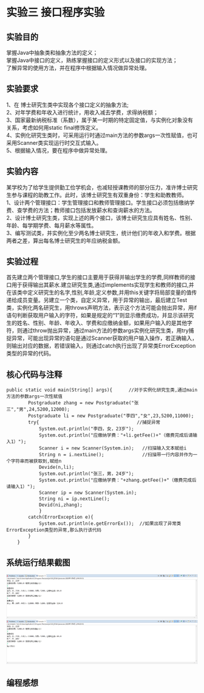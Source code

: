 # 实验三 接口程序实验  
## 实验目的  
掌握Java中抽象类和抽象方法的定义；  
掌握Java中接口的定义，熟练掌握接口的定义形式以及接口的实现方法；  
了解异常的使用方法，并在程序中根据输入情况做异常处理。
## 实验要求  
1、在 博士研究生类中实现各个接口定义的抽象方法;  
2、对年学费和年收入进行统计，用收入减去学费，求得纳税额；  
3、国家最新纳税标准（系数），属于某一时期的特定固定值，与实例化对象没有关系，考虑如何用static  final修饰定义。  
4、实例化研究生类时，可采用运行时通过main方法的参数args一次性赋值，也可采用Scanner类实现运行时交互式输入。  
5、根据输入情况，要在程序中做异常处理。
##  实验内容  
某学校为了给学生提供勤工俭学机会，也减轻授课教师的部分压力，准许博士研究生参与课程的助教工作。此时，该博士研究生有双重身份：学生和助教教师。  
1、设计两个管理接口：学生管理接口和教师管理接口。学生接口必须包括缴纳学费、查学费的方法；教师接口包括发放薪水和查询薪水的方法。  
2、设计博士研究生类，实现上述的两个接口，该博士研究生应具有姓名、性别、年龄、每学期学费、每月薪水等属性。  
3、编写测试类，并实例化至少两名博士研究生，统计他们的年收入和学费。根据两者之差，算出每名博士研究生的年应纳税金额。  
## 实验过程  
首先建立两个管理接口,学生的接口主要用于获得并输出学生的学费,同样教师的接口用于获得输出其薪水.建立研究生类,通过implements实现学生和教师的接口,并在该类中定义研究生的名字,性别,年龄,定义参数,并用this关键字将局部变量的值传递给成员变量。另建立一个类，自定义异常，用于异常的输出，最后建立Test类，实例化两名研究生，用throws声明方法，表示这个方法可能会抛出异常，用if语句判断获取用户输入的字符，如果是规定的“1”则显示缴费成功，并显示该研究生的姓名、性别、年龄、年收入、学费和应缴纳金额，如果用户输入的是其他字符，则通过throw抛出异常，通过main方法的参数args实例化研究生类，用try捕捉异常，可能出现异常的语句是通过Scanner获取的用户输入操作，若正确输入，则输出对应的数据，若错误输入，则通过catch执行出现了异常类ErrorException类型的异常的代码。
## 核心代码与注释  
```
public static void main(String[] args){      //对于实例化研究生类,通过main方法的参数args一次性赋值
		Postgraduate zhang = new Postgraduate("张三","男",24,5200,12000);
		Postgraduate li = new Postgraduate("李四","女",23,5200,11000);
		try{                                    //捕捉异常
			System.out.println("李四，女，23岁");
			System.out.println("应缴纳学费："+li.getFee()+"（缴费完成后请输入1）");
			Scanner i = new Scanner(System.in);   //扫描输入文本赋给i
			String n = i.nextLine();              //扫描带一行内容并作为一个字符串而被获取到,赋给n
			Devide(n,li);
			System.out.println("张三，男，24岁");
			System.out.println("应缴纳学费："+zhang.getFee()+"（缴费完成后请输入1）");
			Scanner ip = new Scanner(System.in);
			String ni = ip.nextLine();
			Devid(ni,zhang);
			}
		catch(ErrorException e){
			System.out.println(e.getErrorEx());  //如果出现了异常类ErrorException类型的异常,那么执行该代码
		}
	}
  ```
## 系统运行结果截图 
![](https://github.com/zhangxinyu2019310185/Exp3/blob/main/11.png)
![](https://github.com/zhangxinyu2019310185/Exp3/blob/main/12.png)
## 编程感想
